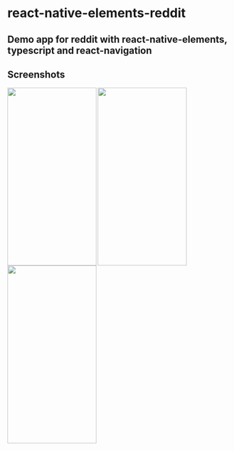 # react-native-elements-reddit

## Demo app for reddit with react-native-elements, typescript and react-navigation

## Screenshots

<img align="left" width="200" height="400" src="https://user-images.githubusercontent.com/7933604/53001486-642a9700-3433-11e9-9a8c-09334e7c92b5.png">
<img align="left" width="200" height="400" src="https://user-images.githubusercontent.com/7933604/53001487-64c32d80-3433-11e9-9e37-b08e85e7c8b8.png">
<img align="left" width="200" height="400" src="https://user-images.githubusercontent.com/7933604/53001488-64c32d80-3433-11e9-8e9c-b08d2f777120.png">
